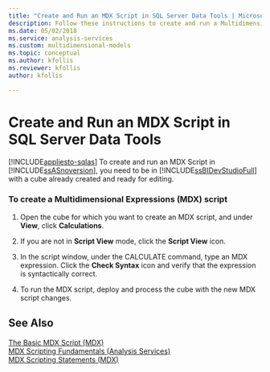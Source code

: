 ```yaml
---
title: "Create and Run an MDX Script in SQL Server Data Tools | Microsoft Docs"
description: Follow these instructions to create and run a Multidimensional Expressions (MDX) script in SQL Server Data Tools.
ms.date: 05/02/2018
ms.service: analysis-services
ms.custom: multidimensional-models
ms.topic: conceptual
ms.author: kfollis
ms.reviewer: kfollis
author: kfollis

---
```

# Create and Run an MDX Script in SQL Server Data Tools
[!INCLUDE[appliesto-sqlas](../includes/appliesto-sqlas.md)]
  To create and run an MDX Script in  [!INCLUDE[ssASnoversion](../includes/ssasnoversion-md.md)], you need to be in [!INCLUDE[ssBIDevStudioFull](../includes/ssbidevstudiofull-md.md)] with a cube already created and ready for editing.  
  
### To create a Multidimensional Expressions (MDX) script  
  
1.  Open the cube for which you want to create an MDX script, and under **View**, click **Calculations**.  
  
2.  If you are not in **Script View** mode, click the **Script View** icon.  
  
3.  In the script window, under the CALCULATE command, type an MDX expression. Click the **Check Syntax** icon and verify that the expression is syntactically correct.  
  
4.  To run the MDX script, deploy and process the cube with the new MDX script changes.  
  
## See Also  
 [The Basic MDX Script &#40;MDX&#41;](../../analysis-services/multidimensional-models/mdx/the-basic-mdx-script-mdx.md)   
 [MDX Scripting Fundamentals &#40;Analysis Services&#41;](../../analysis-services/multidimensional-models/mdx/mdx-scripting-fundamentals-analysis-services.md)   
 [MDX Scripting Statements &#40;MDX&#41;](/sql/mdx/mdx-scripting-statements-mdx)  
  
  
